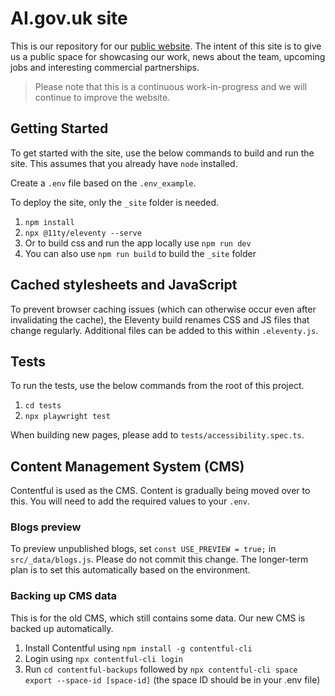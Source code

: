 # AI.gov.uk site

This is our repository for our [public website](https://ai.gov.uk/). The intent of this site is to give us a public space for showcasing our work, news about the team, upcoming jobs and interesting commercial partnerships.

> Please note that this is a continuous work-in-progress and we will continue to improve the website.


## Getting Started

To get started with the site, use the below commands to build and run the site. This assumes that you already have `node` installed.

Create a `.env` file based on the `.env_example`.

To deploy the site, only the `_site` folder is needed.

1. `npm install`
2. `npx @11ty/eleventy --serve`
3. Or to build css and run the app locally use `npm run dev`
4. You can also use `npm run build` to build the `_site` folder


## Cached stylesheets and JavaScript

To prevent browser caching issues (which can otherwise occur even after invalidating the cache), the Eleventy build renames CSS and JS files that change regularly. Additional files can be added to this within `.eleventy.js`.


## Tests

To run the tests, use the below commands from the root of this project.

1. `cd tests`
2. `npx playwright test`

When building new pages, please add to `tests/accessibility.spec.ts`.


## Content Management System (CMS)

Contentful is used as the CMS. Content is gradually being moved over to this. You will need to add the required values to your `.env`.

### Blogs preview

To preview unpublished blogs, set `const USE_PREVIEW = true;` in `src/_data/blogs.js`. Please do not commit this change. The longer-term plan is to set this automatically based on the environment.


### Backing up CMS data

This is for the old CMS, which still contains some data. Our new CMS is backed up automatically.

1. Install Contentful using `npm install -g contentful-cli`
2. Login using `npx contentful-cli login` 
3. Run `cd contentful-backups` followed by `npx contentful-cli space export --space-id [space-id]` (the space ID should be in your .env file)
